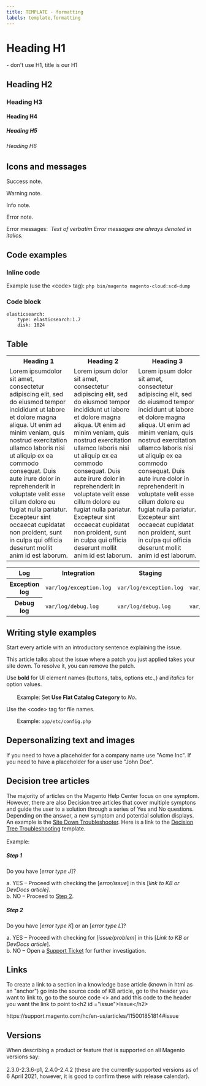 ```yaml
---
title: TEMPLATE - formatting
labels: template,formatting
---
```

<h1>Heading H1</h1>
<p>- don't use H1, title is our H1</p>
<h2>Heading H2</h2>
<h3>Heading H3</h3>
<h4>Heading H4</h4>
<h5>Heading H5</h5>
<h6>Heading H6</h6>
<h2>Icons and messages</h2>
<p class="success">Success note.</p>
<p class="warning">Warning note.</p>
<p class="info">Info note.</p>
<p class="error">Error note.</p>
<p>
  Error messages:&nbsp;
  <em>Text of verbatim Error messages are always denoted in italics.</em>
</p>
<h2>Code examples</h2>
<h3>Inline code</h3>
<p>
  Example (use the &lt;code&gt; tag):&nbsp;<code>php bin/magento magento-cloud:scd-dump</code>
</p>
<h3>Code block</h3>
<pre class="line-numbers"><code class="language-clike">elasticsearch:
    type: elasticsearch:1.7
    disk: 1024<br></code></pre>
<h2>Table</h2>
<table>
  <tbody>
    <tr>
      <th>Heading 1</th>
      <th>Heading 2</th>
      <th>Heading 3</th>
    </tr>
    <tr>
      <td>
        Lorem ipsumdolor sit amet, consectetur adipiscing elit, sed do eiusmod
        tempor incididunt ut labore et dolore magna aliqua. Ut enim ad minim
        veniam, quis nostrud exercitation ullamco laboris nisi ut aliquip
        ex ea commodo consequat. Duis aute irure dolor in reprehenderit in
        voluptate velit esse cillum dolore eu fugiat nulla pariatur. Excepteur
        sint occaecat cupidatat non proident, sunt in culpa qui officia deserunt
        mollit anim id est laborum.
      </td>
      <td>
        Lorem ipsum dolor sit amet, consectetur adipiscing elit, sed do eiusmod
        tempor incididunt ut labore et dolore magna aliqua. Ut enim ad minim
        veniam, quis nostrud exercitation ullamco laboris nisi ut aliquip
        ex ea commodo consequat. Duis aute irure dolor in reprehenderit in
        voluptate velit esse cillum dolore eu fugiat nulla pariatur. Excepteur
        sint occaecat cupidatat non proident, sunt in culpa qui officia deserunt
        mollit anim id est laborum.
      </td>
      <td>
        Lorem ipsum dolor sit amet, consectetur adipiscing elit, sed do eiusmod
        tempor incididunt ut labore et dolore magna aliqua. Ut enim ad minim
        veniam, quis nostrud exercitation ullamco laboris nisi ut aliquip
        ex ea commodo consequat. Duis aute irure dolor in reprehenderit in
        voluptate velit esse cillum dolore eu fugiat nulla pariatur. Excepteur
        sint occaecat cupidatat non proident, sunt in culpa qui officia deserunt
        mollit anim id est laborum.
      </td>
    </tr>
  </tbody>
</table>
<table>
  <tbody>
    <tr>
      <th>Log</th>
      <th>Integration</th>
      <th>Staging</th>
      <th>Production</th>
    </tr>
    <tr>
      <th>Exception log</th>
      <td>
        <code>var/log/exception.log</code>
      </td>
      <td>
        <code>var/log/exception.log</code>
      </td>
      <td>
        <code>var/log/exception.log</code>
      </td>
    </tr>
    <tr>
      <th>Debug log</th>
      <td>
        <code>var/log/debug.log</code>
      </td>
      <td>
        <code>var/log/debug.log</code>
      </td>
      <td>
        <code>var/log/debug.log</code>
      </td>
    </tr>
  </tbody>
</table>
<h2>Writing style examples</h2>
<p>
  Start every article with an introductory sentence explaining the issue.
</p>
<p class="wysiwyg-indent3">
  This article talks about the issue where a patch you just applied takes your
  site down. To resolve it, you can remove the patch.
</p>
<p>
  Use<strong> bold</strong> for UI element names (buttons, tabs, options etc.,)
  and <em>italics</em> for option values.<br>
  <br>
  &nbsp; &nbsp; &nbsp; &nbsp;Example: Set
  <strong>Use Flat Catalog Category</strong> to <em>No</em><strong>.</strong>
</p>
<p>Use the &lt;code&gt; tag for file names.</p>
<p>
  &nbsp; &nbsp; &nbsp; &nbsp;Example:&nbsp;<code>app/etc/config.php</code>
</p>
<h2>Depersonalizing text and images</h2>
<p>
  If you need to have a placeholder for a company name use "Acme Inc". If you need
  to have a placeholder for a user use "John Doe".
</p>
<h2>Decision tree articles</h2>
<p>
  The majority of articles on the Magento Help Center focus on one symptom. However,
  there are also Decision tree articles that cover multiple symptons and guide
  the user to a solution through a series of Yes and No questions. Depending on
  the answer, a new symptom and potential solution displays. An example is the&nbsp;<a href="https://support.magento.com/hc/en-us/articles/360029351531" target="_blank" rel="noopener">Site Down Troubleshooter</a>.
  Here is a link to the
  <a href="https://support.magento.com/hc/en-us/articles/360035461472" target="_self">Decision Tree Troubleshooting</a>
  template.<br>
  <br>
  Example:
</p>
<h5>Step 1</h5>
<div class="zd-accordion-panel">
  <div class="zd-accordion-section">
    Do you have [<em>error type J</em>]?
  </div>
  <p id="zd-accordion-1" class="zd-accordion-text">
    a. YES – Proceed with checking the [<em>error/issue</em>] in this [<em>link to KB or DevDocs article]<em>.</em><br></em>b.
    NO – Proceed to
    <a class="accordion-anchor" href="#zd-accordion-2">Step 2</a>.
  </p>
</div>
<h5>Step 2</h5>
<div class="zd-accordion-panel">
  <div class="zd-accordion-section">
    Do you have [<em>error type K</em>] or an [<em>error type L</em>]?
  </div>
  <p id="zd-accordion-2" class="zd-accordion-text">
    a. YES – Proceed with checking for [<em>issue/problem</em>] in this [<em>Link to KB or DevDocs article</em>].<br>
    b. NO – Open a
    <a href="https://support.magento.com/hc/en-us/articles/360019088251-Submit-a-support-ticket" target="_blank" rel="noopener">Support Ticket</a>
    for further investigation.
  </p>
</div>
<h2>Links</h2>
<p>
  To create a link to a section in a knowledge base article (known in html as an
  "anchor") go into the source code of KB article, go to the header you want to
  link to, go to the source code &lt;&gt; and add this code to the header you want
  the link to point to&lt;h2 id ="issue"&gt;Issue&lt;/h2&gt;
</p>
<p>
  https://support.magento.com/hc/en-us/articles/115001851814#issue
</p>
<h2>Versions</h2>
<p>
  When describing a product or feature that is supported on all Magento versions
  say:<br>
  <br>
  2.3.0-2.3.6-p1, 2.4.0-2.4.2 (these are the currently supported versions as of
  6 April 2021, however, it is good to confirm these with release calendar).
</p>
